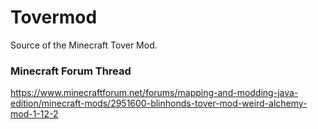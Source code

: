 # Tovermod
Source of the Minecraft Tover Mod.

### Minecraft Forum Thread
https://www.minecraftforum.net/forums/mapping-and-modding-java-edition/minecraft-mods/2951600-blinhonds-tover-mod-weird-alchemy-mod-1-12-2
